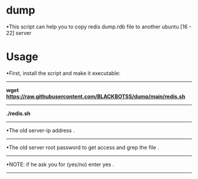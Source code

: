 # dump

•This script can help you to copy redis dump.rdb file to another ubuntu [16 - 22] server

# Usage
•First, install the script and make it executable:
****
**wget https://raw.githubusercontent.com/BLACKBOTSS/dump/main/redis.sh**
****
**./redis.sh**
****
•The old server-ip address .
****
•The old server root password to get access and grep the file .
****
•NOTE: if he ask you for (yes/no) enter yes .
****